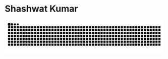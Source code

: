 # Shashwat Kumar
<picture>
  <source media="(prefers-color-scheme: dark)" srcset="https://raw.githubusercontent.com/Shashwat-Kumar-PhD/Shashwat-Kumar-PhD/output/github-contribution-grid-snake-dark.svg">
  <source media="(prefers-color-scheme: light)" srcset="https://raw.githubusercontent.com/Shashwat-Kumar-PhD/Shashwat-Kumar-PhD/output/github-contribution-grid-snake.svg">
  <img alt="github contribution grid snake animation" src="https://raw.githubusercontent.com/Shashwat-Kumar-PhD/Shashwat-Kumar-PhD/output/github-contribution-grid-snake.svg">
</picture>
